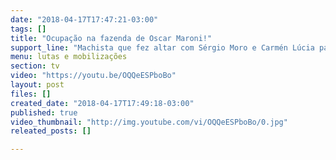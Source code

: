 ```yaml
---
date: "2018-04-17T17:47:21-03:00"
tags: []
title: "Ocupação na fazenda de Oscar Maroni!"
support_line: "Machista que fez altar com Sérgio Moro e Carmén Lúcia para comemorar prisão de Lula, teve fazenda ocupada. O agro é corrupto! O agro é machista!"
menu: lutas e mobilizações
section: tv
video: "https://youtu.be/OQQeESPboBo"
layout: post
files: []
created_date: "2018-04-17T17:49:18-03:00"
published: true
video_thumbnail: "http://img.youtube.com/vi/OQQeESPboBo/0.jpg"
releated_posts: []

---
```

